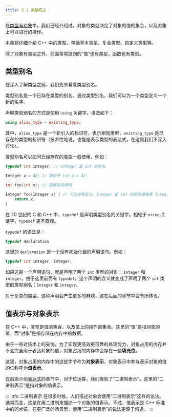 ```yaml
---
title: 3.1 类型概述
---
```


在[类型与对象](../02-program-structure/declaration.md#类型与对象)中，我们已经介绍过，对象的类型决定了对象的值的集合，以及对象上可以进行的操作。

本章将详细介绍 C++ 中的类型，包括基本类型、复合类型、自定义类型等。

除了对象有类型之外，前面常常提到的“值”也有类型，函数也有类型。

## 类型别名

在深入了解类型之前，我们先来看看类型别名。

类型别名是一个已存在类型的别名。通过类型别名，我们可以为一个类型定义一个新的名字。

声明类型别名的方式是使用 `using` 关键字，语法如下：

```cpp
using alias_type = existing_type;
```

其中，`alias_type` 是一个新引入的标识符，表示相同类型，`existing_type` 是已存在的类型的标识符（技术性地说，也能是表示类型的表达式，在这里我们不深入讨论）。

类型别名可以如同已经存在的类型一般使用，例如：

```cpp
typedef int Integer; // Integer 是 int 的别名

Integer a = 42; // 等价于 int a = 42;

int foo(int x); // 函数前向声明

Integer foo(Integer x) { // 可以这样定义，Integer 是 int 的别名意味着 Integer 就是 int 类型
    return x;
}
```

在 20 世纪的 C 和 C++ 中，`typedef` 是声明类型别名的关键字。相较于 `using` 关键字，`typedef` 更不直观。

`typedef` 的语法是：

```cpp
typedef declaration
```
这里的 `declaration` 是一个没有初始化器的声明语句。例如：

```cpp
typedef int Integer, integer;
```

如果这是一个声明语句，就是声明了两个 `int` 类型的对象： `Integer` 和 `integer`。由于这里前面有 `typedef`，这个声明的含义就变成了声明了两个 `int` 类型的类型别名：`Integer` 和 `integer`。

对于复杂的类型，这种声明会产生更多的麻烦，这在后面的章节中会有所体现。

## 值表示与对象表示

在 C++ 中，类型是值的集合，以及值上的操作的集合。这里的“值”是指对象的值，而“对象”是指存储在内存中的数据。

由于一些对技术上的妥协，为了实现更高效更可靠的处理能力，对象占用的内存并不会完全用于表达对象的值，对象占用的内存中会存在一些**填充位**。

这里，对象占用的内存中的这些字节称为**对象表示**，对象表示中参与表示对象的值的位称呼为**值表示**。

在前面介绍[表达式](../02-program-structure/expression.md)的章节中，对于位运算，我们提到了“二进制表示”。这里的“二进制表示”是指对象的值表示。

::: info 二进制表示
在很多时候，人们描述对象会使用“二进制表示”这样的说法。通常而言，这是在用二进制来描述一个对象的值表示。不过，值表示是 C++ 标准中的的术语，在更广泛的场景里，使用“二进制表示”的说法更便于沟通。
:::